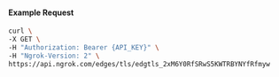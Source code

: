 <!-- Code generated for API Clients. DO NOT EDIT. -->

#### Example Request

```bash
curl \
-X GET \
-H "Authorization: Bearer {API_KEY}" \
-H "Ngrok-Version: 2" \
https://api.ngrok.com/edges/tls/edgtls_2xM6Y0RfSRwS5KWTRBYNYfRfmyw
```
